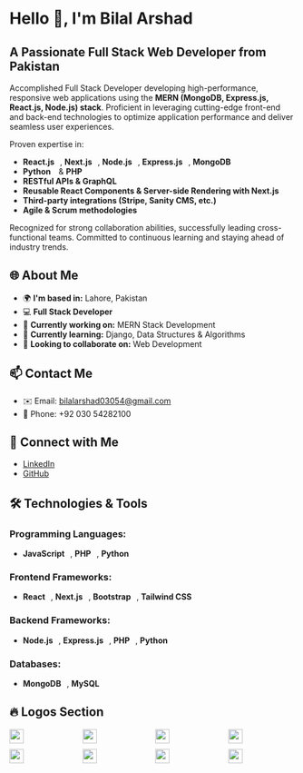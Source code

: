 # Hello 👋, I'm Bilal Arshad

## A Passionate Full Stack Web Developer from Pakistan

Accomplished Full Stack Developer developing high-performance, responsive web applications using the **MERN (MongoDB, Express.js, React.js, Node.js) stack**. Proficient in leveraging cutting-edge front-end and back-end technologies to optimize application performance and deliver seamless user experiences.

Proven expertise in:
- **React.js** <img src="https://upload.wikimedia.org/wikipedia/commons/a/a7/React-icon.svg" width="6vw" height="6vh">, **Next.js** <img src="https://upload.wikimedia.org/wikipedia/commons/8/8e/Nextjs-logo.svg" width="6vw" height="6vh">, **Node.js** <img src="https://upload.wikimedia.org/wikipedia/commons/d/d9/Node.js_logo.svg" width="6vw" height="6vh">, **Express.js** <img src="https://upload.wikimedia.org/wikipedia/commons/6/64/Expressjs.png" width="6vw" height="6vh">, **MongoDB** <img src="https://upload.wikimedia.org/wikipedia/en/4/45/MongoDB-Logo.svg" width="6vw" height="6vh">
- **Python** <img src="https://upload.wikimedia.org/wikipedia/commons/c/c3/Python-logo-notext.svg" width="6vw" height="6vh"> & **PHP** <img src="https://upload.wikimedia.org/wikipedia/commons/2/27/PHP-logo.svg" width="6vw" height="6vh">
- **RESTful APIs & GraphQL**
- **Reusable React Components & Server-side Rendering with Next.js**
- **Third-party integrations (Stripe, Sanity CMS, etc.)**
- **Agile & Scrum methodologies**

Recognized for strong collaboration abilities, successfully leading cross-functional teams. Committed to continuous learning and staying ahead of industry trends.

## 🌐 About Me

- 🌍 **I'm based in:** Lahore, Pakistan
- 💻 **Full Stack Developer**
- 🔭 **Currently working on:** MERN Stack Development
- 🌱 **Currently learning:** Django, Data Structures & Algorithms
- 👯 **Looking to collaborate on:** Web Development

## 📫 Contact Me
- ✉️ Email: [bilalarshad03054@gmail.com](mailto:bilalarshad03054@gmail.com)
- 📱 Phone: +92 030 54282100

## 📲 Connect with Me
- [LinkedIn](www.linkedin.com/in/bilal-arshad-1b0972292)
- [GitHub](https://github.com/bilalarshad-1/bilalarshad-1)



## 🛠 Technologies & Tools

### Programming Languages:
- **JavaScript** <img src="https://upload.wikimedia.org/wikipedia/commons/6/6a/JavaScript-logo.png" width="6vw" height="6vh">, **PHP** <img src="https://upload.wikimedia.org/wikipedia/commons/2/27/PHP-logo.svg" width="6vw" height="6vh">, **Python** <img src="https://upload.wikimedia.org/wikipedia/commons/c/c3/Python-logo-notext.svg" width="6vw" height="6vh">

### Frontend Frameworks:
- **React** <img src="https://upload.wikimedia.org/wikipedia/commons/a/a7/React-icon.svg" width="6vw" height="6vh">, **Next.js** <img src="https://upload.wikimedia.org/wikipedia/commons/8/8e/Nextjs-logo.svg" width="6vw" height="6vh">, **Bootstrap** <img src="https://upload.wikimedia.org/wikipedia/commons/b/b2/Bootstrap_logo.svg" width="6vw" height="6vh">, **Tailwind CSS** <img src="https://upload.wikimedia.org/wikipedia/commons/d/d5/Tailwind_CSS_Logo.svg" width="6vw" height="6vh">

### Backend Frameworks:
- **Node.js** <img src="https://upload.wikimedia.org/wikipedia/commons/d/d9/Node.js_logo.svg" width="6vw" height="6vh">, **Express.js** <img src="https://upload.wikimedia.org/wikipedia/commons/6/64/Expressjs.png" width="6vw" height="6vh">, **PHP** <img src="https://upload.wikimedia.org/wikipedia/commons/2/27/PHP-logo.svg" width="6vw" height="6vh">, **Python** <img src="https://upload.wikimedia.org/wikipedia/commons/c/c3/Python-logo-notext.svg" width="6vw" height="6vh">

### Databases:
- **MongoDB** <img src="https://upload.wikimedia.org/wikipedia/en/4/45/MongoDB-Logo.svg" width="6vw" height="6vh">, **MySQL** <img src="https://upload.wikimedia.org/wikipedia/en/thumb/d/dd/MySQL_logo.svg/1200px-MySQL_logo.svg.png" width="6vw" height="6vh">

## 🔥 Logos Section
<div style="display: grid; grid-template-columns: repeat(4, 1fr); gap: 10px;">
    <img src="https://upload.wikimedia.org/wikipedia/commons/3/38/HTML5_Badge.svg" width="25vw" height="25vh">
    <img src="https://upload.wikimedia.org/wikipedia/commons/6/62/CSS3_logo.svg" width="25vw" height="25vh">
    <img src="https://upload.wikimedia.org/wikipedia/commons/6/6a/JavaScript-logo.png" width="25vw" height="25vh">
    <img src="https://upload.wikimedia.org/wikipedia/commons/a/a7/React-icon.svg" width="25vw" height="25vh">
    <img src="https://upload.wikimedia.org/wikipedia/commons/8/8e/Nextjs-logo.svg" width="25vw" height="25vh">
    <img src="https://upload.wikimedia.org/wikipedia/commons/d/d9/Node.js_logo.svg" width="25vw" height="25vh">
    <img src="https://upload.wikimedia.org/wikipedia/commons/6/64/Expressjs.png" width="25vw" height="25vh">
    <img src="https://upload.wikimedia.org/wikipedia/en/4/45/MongoDB-Logo.svg" width="25vw" height="25vh">
</div>
